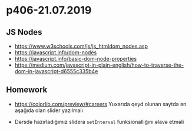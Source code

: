 # p406-21.07.2019

## JS Nodes

- https://www.w3schools.com/js/js_htmldom_nodes.asp
- https://javascript.info/dom-nodes
- https://javascript.info/basic-dom-node-properties
- https://medium.com/javascript-in-plain-english/how-to-traverse-the-dom-in-javascript-d6555c335b4e

## Homework

- https://colorlib.com/preview/#careers
  Yuxarıda qeyd olunan saytda ən aşağıda olan slider yazılmalı

- Dərsdə hazırladığımız slidera `setİnterval` funksionallığını əlavə etməli
